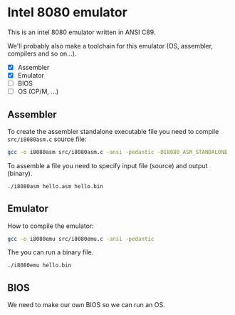 # Intel 8080 emulator

This is an intel 8080 emulator written in ANSI C89.

We'll probably also make a toolchain for this emulator (OS, assembler, compilers and so on...).

- [x] Assembler
- [x] Emulator
- [ ] BIOS
- [ ] OS (CP/M, ...)

## Assembler

To create the assembler standalone executable file you need to compile ```src/i8080asm.c``` source file:

```bash
gcc -o i8080asm src/i8080asm.c -ansi -pedantic -DI8080_ASM_STANDALONE
```

To assemble a file you need to specify input file (source) and output (binary).
```bash
./i8080asm hello.asm hello.bin
```

## Emulator

How to compile the emulator:

```bash
gcc -o i8080emu src/i8080emu.c -ansi -pedantic
```

The you can run a binary file.

```bash
./i8080emu hello.bin
```

## BIOS

We need to make our own BIOS so we can run an OS.
